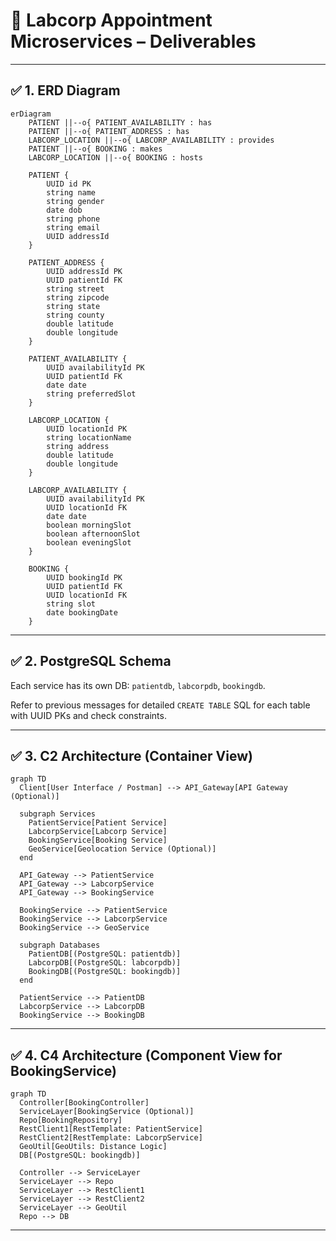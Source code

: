 
# 🏥 Labcorp Appointment Microservices – Deliverables

---

## ✅ 1. ERD Diagram

```mermaid
erDiagram
    PATIENT ||--o{ PATIENT_AVAILABILITY : has
    PATIENT ||--o{ PATIENT_ADDRESS : has
    LABCORP_LOCATION ||--o{ LABCORP_AVAILABILITY : provides
    PATIENT ||--o{ BOOKING : makes
    LABCORP_LOCATION ||--o{ BOOKING : hosts

    PATIENT {
        UUID id PK
        string name
        string gender
        date dob
        string phone
        string email
        UUID addressId
    }

    PATIENT_ADDRESS {
        UUID addressId PK
        UUID patientId FK
        string street
        string zipcode
        string state
        string county
        double latitude
        double longitude
    }

    PATIENT_AVAILABILITY {
        UUID availabilityId PK
        UUID patientId FK
        date date
        string preferredSlot
    }

    LABCORP_LOCATION {
        UUID locationId PK
        string locationName
        string address
        double latitude
        double longitude
    }

    LABCORP_AVAILABILITY {
        UUID availabilityId PK
        UUID locationId FK
        date date
        boolean morningSlot
        boolean afternoonSlot
        boolean eveningSlot
    }

    BOOKING {
        UUID bookingId PK
        UUID patientId FK
        UUID locationId FK
        string slot
        date bookingDate
    }
```

---

## ✅ 2. PostgreSQL Schema

Each service has its own DB: `patientdb`, `labcorpdb`, `bookingdb`.

Refer to previous messages for detailed `CREATE TABLE` SQL for each table with UUID PKs and check constraints.

---

## ✅ 3. C2 Architecture (Container View)

```mermaid
graph TD
  Client[User Interface / Postman] --> API_Gateway[API Gateway (Optional)]

  subgraph Services
    PatientService[Patient Service]
    LabcorpService[Labcorp Service]
    BookingService[Booking Service]
    GeoService[Geolocation Service (Optional)]
  end

  API_Gateway --> PatientService
  API_Gateway --> LabcorpService
  API_Gateway --> BookingService

  BookingService --> PatientService
  BookingService --> LabcorpService
  BookingService --> GeoService

  subgraph Databases
    PatientDB[(PostgreSQL: patientdb)]
    LabcorpDB[(PostgreSQL: labcorpdb)]
    BookingDB[(PostgreSQL: bookingdb)]
  end

  PatientService --> PatientDB
  LabcorpService --> LabcorpDB
  BookingService --> BookingDB
```

---

## ✅ 4. C4 Architecture (Component View for BookingService)

```mermaid
graph TD
  Controller[BookingController]
  ServiceLayer[BookingService (Optional)]
  Repo[BookingRepository]
  RestClient1[RestTemplate: PatientService]
  RestClient2[RestTemplate: LabcorpService]
  GeoUtil[GeoUtils: Distance Logic]
  DB[(PostgreSQL: bookingdb)]

  Controller --> ServiceLayer
  ServiceLayer --> Repo
  ServiceLayer --> RestClient1
  ServiceLayer --> RestClient2
  ServiceLayer --> GeoUtil
  Repo --> DB
```

---
